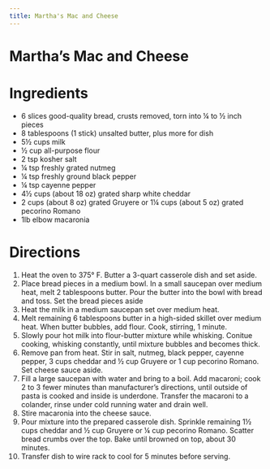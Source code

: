 ```yaml
---
title: Martha's Mac and Cheese
---
```


# Martha’s Mac and Cheese

# Ingredients

- 6 slices good-quality bread, crusts removed, torn into ¼ to ½ inch pieces
- 8 tablespoons (1 stick) unsalted butter, plus more for dish
- 5½ cups milk
- ½ cup all-purpose flour
- 2 tsp kosher salt
- ¼ tsp freshly grated nutmeg
- ¼ tsp freshly ground black pepper
- ¼ tsp cayenne pepper
- 4½ cups (about 18 oz) grated sharp white cheddar
- 2 cups (about 8 oz) grated Gruyere or 1¼ cups (about 5 oz) grated pecorino Romano
- 1lb elbow macaronia

# Directions

1. Heat the oven to 375° F. Butter a 3-quart casserole dish and set aside.
2. Place bread pieces in a medium bowl. In a small saucepan over medium heat, melt 2 tablespoons butter. Pour the butter into the bowl with bread and toss. Set the bread pieces aside
3. Heat the milk in a medium saucepan set over medium heat.
4. Melt remaining 6 tablespoons butter in a high-sided skillet over medium heat. When butter bubbles, add flour. Cook, stirring, 1 minute.
5. Slowly pour hot milk into flour-butter mixture while whisking. Conitue cooking, whisking constantly, until mixture bubbles and becomes thick.
6. Remove pan from heat. Stir in salt, nutmeg, black pepper, cayenne pepper, 3 cups cheddar and ½ cup Gruyere or 1 cup pecorino Romano. Set cheese sauce aside.
7. Fill a large saucepan with water and bring to a boil. Add macaroni; cook 2 to 3 fewer minutes than manufacturer’s directions, until outside of pasta is cooked and inside is underdone. Transfer the macaroni to a colander, rinse under cold running water and drain well.
8. Stire macaronia into the cheese sauce.
9. Pour mixture into the prepared casserole dish. Sprinkle remaining 1½ cups cheddar and ½ cup Gruyere or ¼ cup pecorino Romano. Scatter bread crumbs over the top. Bake until browned on top, about 30 minutes.
10. Transfer dish to wire rack to cool for 5 minutes before serving.